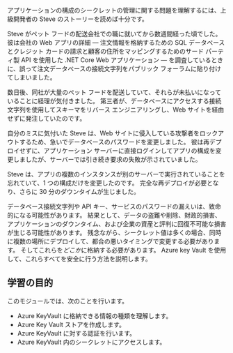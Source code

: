 アプリケーションの構成のシークレットの管理に関する問題を理解するには、上級開発者の Steve のストーリーを読めば十分です。

Steve がペット フードの配送会社での職に就いてから数週間経った頃でした。 彼は会社の Web アプリの詳細 &mdash; 注文情報を格納するための SQL データベースとクレジット カードの請求と顧客の住所をマッピングするためのサード パーティ製 API を使用した .NET Core Web アプリケーション &mdash; を調査しているときに、誤って注文データベースの接続文字列をパブリック フォーラムに貼り付けてしまいました。

数日後、同社が大量のペット フードを配送していて、それらが未払いになっていることに経理が気付きました。 第三者が、データベースにアクセスする接続文字列を使用してスキーマをリバース エンジニアリングし、Web サイトを経由せずに発注していたのです。

自分のミスに気付いた Steve は、Web サイトに侵入している攻撃者をロックアウトするため、急いでデータベースのパスワードを変更しました。 彼は再デプロイせずに、アプリケーション サーバーに直接ログインしてアプリの構成を変更しましたが、サーバーでは引き続き要求の失敗が示されていました。

Steve は、アプリの複数のインスタンスが別のサーバーで実行されていることを忘れていて、1 つの構成だけを変更したのです。 完全な再デプロイが必要となり、さらに 30 分のダウンタイムが生じました。

データベース接続文字列や API キー、サービスのパスワードの漏えいは、致命的になる可能性があります。 結果として、データの盗難や削除、財政的損害、アプリケーションのダウンタイム、および企業の資産と評判に回復不可能な損害が生じる可能性があります。 残念ながら、シークレット値は多くの場合、同時に複数の場所にデプロイして、都合の悪いタイミングで変更する必要があります。 そしてこれらを*どこか*に格納する必要があります。 Azure key Vault を使用して、これらすべてを安全に行う方法を説明します。

## <a name="learning-objectives"></a>学習の目的

このモジュールでは、次のことを行います。

- Azure KeyVault に格納できる情報の種類を理解します。
- Azure Key Vault ストアを作成します。
- Azure KeyVault に対する認証を行います。
- Azure KeyVault 内のシークレットにアクセスします。